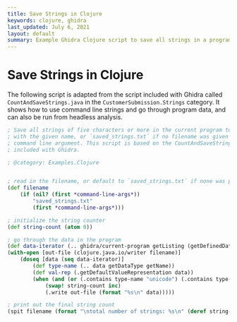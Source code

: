 ```yaml
---
title: Save Strings in Clojure
keywords: clojure, ghidra
last_updated: July 6, 2021
layout: default
summary: Example Ghidra Clojure script to save all strings in a program.
---
```


# Save Strings in Clojure
The following script is adapted from the script included with Ghidra called
`CountAndSaveStrings.java` in the `CustomerSubmission.Strings` category. It
shows how to use command line strings and go through program data, and can
also be run from headless analysis.

```clojure
; Save all strings of five characters or more in the current program to a file
; with the given name, or `saved_strings.txt` if no filename was given as a
; command line argument. This script is based on the CountAndSaveStrings script
; included with Ghidra.

; @category: Examples.Clojure


; read in the filename, or default to `saved_strings.txt` if none was passed
(def filename
    (if (nil? (first *command-line-args*))
        "saved_strings.txt"
        (first *command-line-args*)))

; initialize the string counter
(def string-count (atom 0))

; go through the data in the program
(def data-iterator (.. ghidra/current-program getListing (getDefinedData true)))
(with-open [out-file (clojure.java.io/writer filename)]
    (doseq [data (seq data-iterator)]
        (def type-name (.. data getDataType getName))
        (def val-rep (.getDefaultValueRepresentation data))
        (when (and (or (.contains type-name "unicode") (.contains type-name "string")) (> (.length val-rep) 4))
            (swap! string-count inc)
            (.write out-file (format "%s\n" data)))))

; print out the final string count
(spit filename (format "\ntotal number of strings: %s\n" (deref string-count)) :append true)
```

